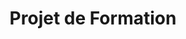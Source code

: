 ---
title: Projet de Formation
description: Dans le cadre de ma formation « Développeur d’application frontend » avec OpenClassrooms, j’ai réalisé une application d'avis de restaurants en utilisant l’API de Google Map.
image: './images.jpeg'
---
